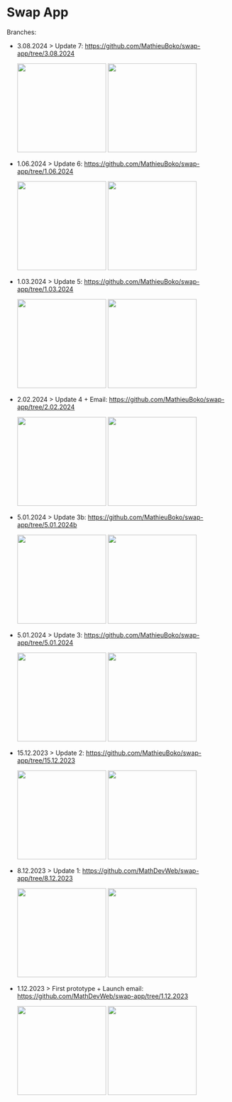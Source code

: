 # Swap App

Branches:

- 3.08.2024 > Update 7: https://github.com/MathieuBoko/swap-app/tree/3.08.2024

  <div>
    <img src="https://github.com/user-attachments/assets/1b9dfaf5-687f-4e33-9265-0c7502760aab" height= 200 />
    <span><img src="https://github.com/user-attachments/assets/95a4882e-c798-4815-8033-f5d1f8980082" height= 200 /></span>
  </div>

- 1.06.2024 > Update 6: https://github.com/MathieuBoko/swap-app/tree/1.06.2024

  <div>
    <img src="https://github.com/MathieuBoko/swap-app/assets/140265706/8e04e0a0-28ad-4337-a32f-7062355d203e" height= 200 />
    <span><img src="https://github.com/MathieuBoko/swap-app/assets/140265706/3da426ae-e2f9-47ba-8664-6bc45f209ab7" height= 200 /></span>
  </div>

- 1.03.2024 > Update 5: https://github.com/MathieuBoko/swap-app/tree/1.03.2024

  <div>
    <img src="https://github.com/MathieuBoko/swap-app/assets/140265706/4aa4feab-27c6-4dd0-8b82-2756903b3dcb" height= 200 />
    <span><img src="https://github.com/MathieuBoko/swap-app/assets/140265706/8a7da2ac-3b70-4828-b7fc-d1bb9138a2e3" height= 200 /></span>
  </div>
  
- 2.02.2024 > Update 4 + Email: https://github.com/MathieuBoko/swap-app/tree/2.02.2024

  <div>
    <img src="https://github.com/MathieuBoko/swap-app/assets/140265706/cc08d0be-3667-4fc2-adcf-fbc75527f38a" height= 200 />
    <span><img src="https://github.com/MathieuBoko/swap-app/assets/140265706/22cca0d0-ceeb-429e-a278-bb68d2591efd" height= 200 /></span>
  </div>

- 5.01.2024 > Update 3b: https://github.com/MathieuBoko/swap-app/tree/5.01.2024b

  <div>
    <img src="https://github.com/MathieuBoko/swap-app/assets/140265706/e0599b80-870d-44ae-84c2-198a2cffc625" height= 200 />
    <span><img src="https://github.com/MathieuBoko/swap-app/assets/140265706/06dbcd90-e1fa-4a85-9266-e044e05e0f3b" height= 200 /></span>
  </div>

- 5.01.2024 > Update 3: https://github.com/MathieuBoko/swap-app/tree/5.01.2024

  <div>
    <img src="https://github.com/MathieuBoko/swap-app/assets/140265706/b829f94e-19da-494c-84cf-d5adee4048d6" height= 200 />
    <span><img src="https://github.com/MathieuBoko/swap-app/assets/140265706/29df45e9-e021-4c92-a23f-db6356595070" height= 200 /></span>
  </div>
  
- 15.12.2023 > Update 2: https://github.com/MathieuBoko/swap-app/tree/15.12.2023
  
  <div>
    <img src="https://github.com/MathDevWeb/swap-app/assets/140265706/4e450fe7-1575-4129-8e9f-9a6ea5ddeefc" height= 200 />
    <span><img src="https://github.com/MathDevWeb/swap-app/assets/140265706/1544d601-16ee-4d55-9325-b9800a17d006" height= 200 /></span>
  </div>

- 8.12.2023  > Update 1: https://github.com/MathDevWeb/swap-app/tree/8.12.2023
  
  <div>
    <img src="https://github.com/MathDevWeb/swap-app/assets/140265706/4e30391f-eeb1-4886-b078-ddeb3ab71ffa" height= 200 />
    <span><img src="https://github.com/MathDevWeb/swap-app/assets/140265706/5c05f820-f179-4ed1-82a2-8e1f4cb12152" height= 200 /></span>
  </div>
  
- 1.12.2023  > First prototype + Launch email: https://github.com/MathDevWeb/swap-app/tree/1.12.2023
  
  <div>
    <img src="https://github.com/MathDevWeb/swap-app/assets/140265706/a00d4b80-da4a-41ba-ba0b-cf1e2ccfcaec" height= 200 />
    <span><img src="https://github.com/MathDevWeb/swap-app/assets/140265706/791c2f49-b5f9-4609-adda-e7c5670fe4d0" height= 200 /></span>
  </div>
